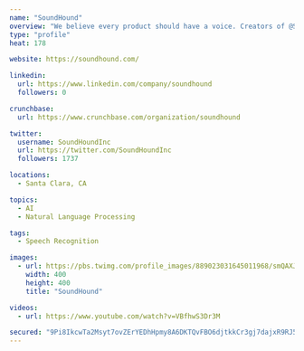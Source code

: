 ```yaml
---
name: "SoundHound"
overview: "We believe every product should have a voice. Creators of @SoundHound, @Houndify, and @HoundApp. #VoiceAI"
type: "profile"
heat: 178

website: https://soundhound.com/

linkedin:
  url: https://www.linkedin.com/company/soundhound
  followers: 0

crunchbase:
  url: https://www.crunchbase.com/organization/soundhound

twitter:
  username: SoundHoundInc
  url: https://twitter.com/SoundHoundInc
  followers: 1737

locations:
  - Santa Clara, CA

topics:
  - AI
  - Natural Language Processing

tags:
  - Speech Recognition

images:
  - url: https://pbs.twimg.com/profile_images/889023031645011968/smQAXJ4z_400x400.jpg
    width: 400
    height: 400
    title: "SoundHound"

videos:
  - url: https://www.youtube.com/watch?v=VBfhwS3Dr3M

secured: "9Pi8IkcwTa2Msyt7ovZErYEDhHpmy8A6DKTQvFBO6djtkkCr3gj7dajxR9RJ5OSsxTW09ju/GCkbuBDZO70REtyNPr7ojjVupPsVG1WRWYAZjooEyxj9wc72NBZ4DEcpY26NYc2Nbn8StwdMFETdT7Nz7/NOwMAZRh4HbVyY1VWSarScXV28MJiFYxHxmOxKZHNNS5eK8KeXH3kz9TWznFx6CO8UqZIoM8my3t6b7WjPrJraG8bEbrg+ICTHNcgmsISzMQITB3HejIOtvezMo553UwPiH6IvM898b6I1Aw7KR1yUGXxLlglu/t3CCwHN;hy4lPJErxjfip3Ze0Wgd/Q=="
---
```


